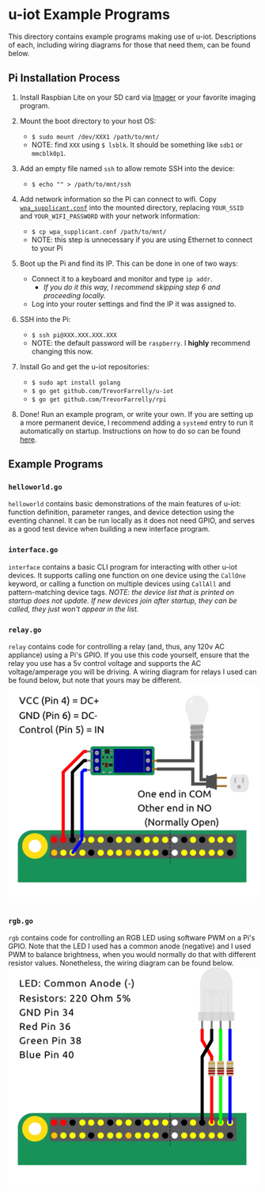# u-iot Example Programs

This directory contains example programs making use of u-iot. Descriptions of each, including wiring diagrams for those that need them, can be found below.

## Pi Installation Process

1. Install Raspbian Lite on your SD card via [Imager](https://www.raspberrypi.org/downloads/) or your favorite imaging program.

2. Mount the boot directory to your host OS:
    * `$ sudo mount /dev/XXX1 /path/to/mnt/`
    * NOTE: find `XXX` using `$ lsblk`. It should be something like `sdb1` or `mmcblk0p1`.

3. Add an empty file named `ssh` to allow remote SSH into the device:
    * `$ echo "" > /path/to/mnt/ssh`

4. Add network information so the Pi can connect to wifi. Copy [`wpa_supplicant.conf`](wpa_supplicant.conf) into the mounted directory, replacing `YOUR_SSID` and `YOUR_WIFI_PASSWORD` with your network information:
    * `$ cp wpa_supplicant.conf /path/to/mnt/`
    * NOTE: this step is unnecessary if you are using Ethernet to connect to your Pi

5. Boot up the Pi and find its IP. This can be done in one of two ways:
    * Connect it to a keyboard and monitor and type `ip addr`.
      * _If you do it this way, I recommend skipping step 6 and proceeding locally._
    * Log into your router settings and find the IP it was assigned to.

6. SSH into the Pi:
    * `$ ssh pi@XXX.XXX.XXX.XXX`
    * NOTE: the default password will be `raspberry`. I __highly__ recommend changing this now.

7. Install Go and get the u-iot repositories:
    * `$ sudo apt install golang`
    * `$ go get github.com/TrevorFarrelly/u-iot`
    * `$ go get github.com/TrevorFarrelly/rpi`

8. Done! Run an example program, or write your own. If you are setting up a more permanent device, I recommend adding a `systemd` entry to run it automatically on startup. Instructions on how to do so can be found [here](https://www.raspberrypi.org/documentation/linux/usage/systemd.md).

## Example Programs

### `helloworld.go`

  `helloworld` contains basic demonstrations of the main features of u-iot: function definition, parameter ranges, and device detection using the eventing channel. It can be run locally as it does not need GPIO, and serves as a good test device when building a new interface program.

### `interface.go`

  `interface` contains a basic CLI program for interacting with other u-iot devices. It supports calling one function on one device using the `CallOne` keyword, or calling a function on multiple devices using `CallAll` and pattern-matching device tags. _NOTE: the device list that is printed on startup does not update. If new devices join after startup, they can be called, they just won't appear in the list._

### `relay.go`
  `relay` contains code for controlling a relay (and, thus, any 120v AC appliance) using a Pi's GPIO. If you use this code yourself, ensure that the relay you use has a 5v control voltage and supports the AC voltage/amperage you will be driving. A wiring diagram for relays I used can be found below, but note that yours may be different.
  ![relay](../images/devices/relay.png)

### `rgb.go`
  `rgb` contains code for controlling an RGB LED using software PWM on a Pi's GPIO. Note that the LED I used has a common anode (negative) and I used PWM to balance brightness, when you would normally do that with different resistor values. Nonetheless, the wiring diagram can be found below.
  ![led](../images/devices/rgb.png)

